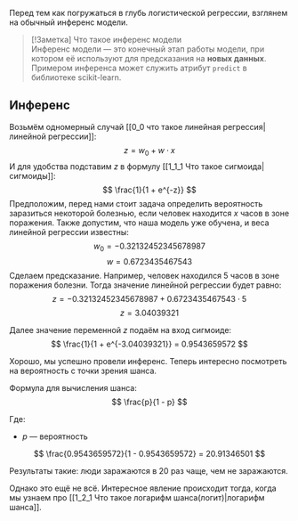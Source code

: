 Перед тем как погружаться в глубь логистической регрессии, взглянем на обычный инференс модели.

> [!Заметка] Что такое инференс модели  
> Инференс модели — это конечный этап работы модели, при котором её используют для предсказания на **новых данных**. Примером инференса может служить атрибут `predict` в библиотеке scikit-learn.

## Инференс  
Возьмём одномерный случай [[0_0 что такое линейная регрессия|линейной регрессии]]:
$$
z = w_0 + w \cdot x
$$
И для удобства подставим $z$ в формулу [[1_1_1 Что такое сигмоида|сигмоиды]]:
$$
\frac{1}{1 + e^{-z}}
$$
Предположим, перед нами стоит задача определить вероятность заразиться некоторой болезнью, если человек находится $x$ часов в зоне поражения. Также допустим, что наша модель уже обучена, и веса линейной регрессии известны:
$$
w_0 = -0.32132452345678987
$$
$$
w = 0.6723435467543
$$
Сделаем предсказание. Например, человек находился 5 часов в зоне поражения болезни. Тогда значение линейной регрессии будет равно:
$$
z = -0.32132452345678987 + 0.6723435467543 \cdot 5
$$
$$
z = 3.04039321
$$

Далее значение переменной $z$ подаём на вход сигмоиде:
$$
\frac{1}{1 + e^{-3.04039321}} = 0.9543659572
$$

Хорошо, мы успешно провели инференс. Теперь интересно посмотреть на вероятность с точки зрения шанса.

Формула для вычисления шанса:
$$
\frac{p}{1 - p}
$$

Где:
- $p$ — вероятность

$$
\frac{0.9543659572}{1 - 0.9543659572} = 20.91346501
$$

Результаты такие: люди заражаются в 20 раз чаще, чем не заражаются.

Однако это ещё не всё. Интересное явление происходит тогда, когда мы узнаем про [[1_2_1 Что такое логарифм шанса(логит)|логарифм шанса]].

